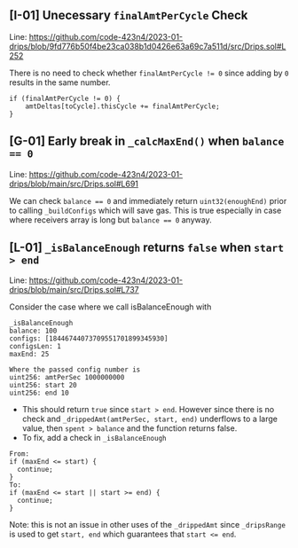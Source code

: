 
## [I-01] Unecessary `finalAmtPerCycle` Check 

Line: https://github.com/code-423n4/2023-01-drips/blob/9fd776b50f4be23ca038b1d0426e63a69c7a511d/src/Drips.sol#L252

There is no need to check whether `finalAmtPerCycle != 0` since adding by `0` results in the same number.  
```
if (finalAmtPerCycle != 0) {
    amtDeltas[toCycle].thisCycle += finalAmtPerCycle;
}
```

## [G-01] Early break in `_calcMaxEnd()` when `balance == 0`
Line: https://github.com/code-423n4/2023-01-drips/blob/main/src/Drips.sol#L691

We can check `balance == 0` and immediately return `uint32(enoughEnd)` prior to calling `_buildConfigs` which will save gas. This is true especially in case where receivers array is long but `balance == 0` anyway. 

## [L-01] `_isBalanceEnough` returns `false` when `start > end` 
Line: https://github.com/code-423n4/2023-01-drips/blob/main/src/Drips.sol#L737

Consider the case where we call isBalanceEnough with 
```
_isBalanceEnough
balance: 100
configs: [18446744073709551701899345930]
configsLen: 1
maxEnd: 25

Where the passed config number is 
uint256: amtPerSec 1000000000
uint256: start 20
uint256: end 10
```
- This should return `true` since `start > end`. However since there is no check and `_drippedAmt(amtPerSec, start, end)` underflows to a large value, then `spent > balance` and the function returns false. 
- To fix, add a check in `_isBalanceEnough`

```
From: 
if (maxEnd <= start) {
  continue;
}
To: 
if (maxEnd <= start || start >= end) {
  continue;
}
```

Note: this is not an issue in other uses of the `_drippedAmt` since `_dripsRange` is used to get `start, end` which guarantees that `start <= end`.